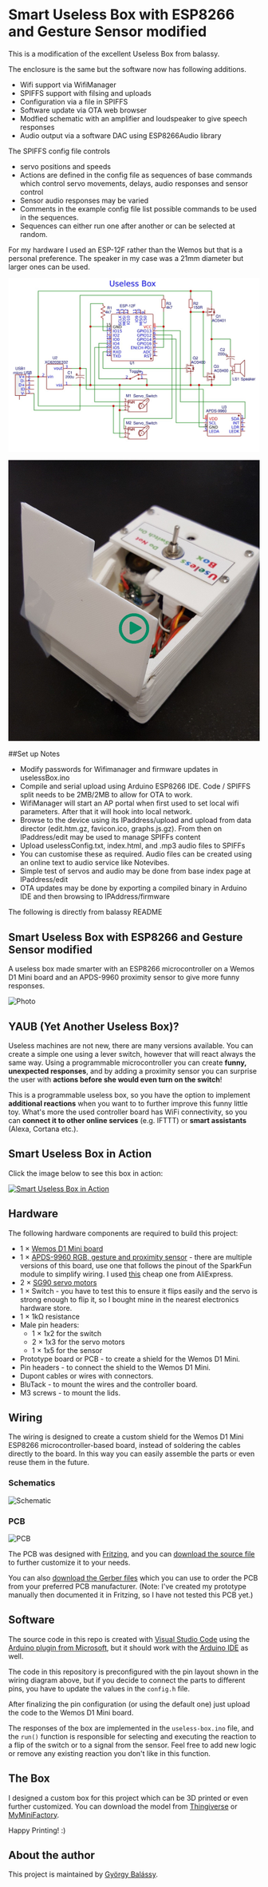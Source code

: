 # Smart Useless Box with ESP8266 and Gesture Sensor modified

This is a modification of the excellent Useless Box from balassy.

The enclosure is the same but the software now has following additions.

- Wifi support via WifiManager
- SPIFFS support with filsing and uploads
- Configuration via a file in SPIFFS
- Software update via OTA web browser
- Modfied schematic with an amplifier and loudspeaker to give speech responses
- Audio output via a software DAC using ESP8266Audio library

The SPIFFS config file controls
- servo positions and speeds 
- Actions are defined in the config file as sequences of base commands which control servo movements, delays, audio responses and sensor control
- Sensor audio responses may be varied
- Comments in the example config file list possible commands to be used in the sequences.
- Sequences can either run one after another or can be selected at random.

For my hardware I used an ESP-12F rather than the Wemos but that is a personal preference. The speaker in my case was a 21mm diameter but larger ones can be used.

![Schematic](./wiring/Schematic_UselessBox.jpg)

[![Smart Useless Box in Action](./media/Useless-Box1Preview.jpg)](https://youtu.be/ker99iGVxNo "Smart Useless Box in Action")

##Set up Notes

- Modify passwords for Wifimanager and firmware updates in uselessBox.ino
- Compile and serial upload using Arduino ESP8266 IDE. Code / SPIFFS split needs to be 2MB/2MB to allow for OTA to work.
- WifiManager will start an AP portal when first used to set local wifi parameters. After that it will hook into local network.
- Browse to the device using its IPaddress/upload and upload from data director (edit.htm.gz, favicon.ico, graphs.js.gz). From then on IPaddress/edit may be used to manage SPIFFs content
- Upload uselessConfig.txt, index.html, and .mp3 audio files to SPIFFs 
- You can customise these as required. Audio files can be created using an online text to audio service like Notevibes.
- Simple test of servos and audio may be done from base index page at IPaddress/edit
- OTA updates may be done by exporting a compiled binary in Arduino IDE and then browsing to IPAddress/firmware


The following is directly from balassy README

## Smart Useless Box with ESP8266 and Gesture Sensor modified

A useless box made smarter with an ESP8266 microcontroller on a Wemos D1 Mini board and an APDS-9960 proximity sensor to give more funny responses.

![Photo](./media/Useless-Box.jpg)

## YAUB (Yet Another Useless Box)?

Useless machines are not new, there are many versions available. You can create a simple one using a lever switch, however that will react always the same way. Using a programmable microcontroller you can create **funny, unexpected responses**, and by adding a proximity sensor you can surprise the user with **actions before she would even turn on the switch**!

This is a programmable useless box, so you have the option to implement **additional reactions** when you want to to further improve this funny little toy. What's more the used controller board has WiFi connectivity, so you can **connect it to other online services** (e.g. IFTTT) or **smart assistants** (Alexa, Cortana etc.).


## Smart Useless Box in Action

Click the image below to see this box in action:

[![Smart Useless Box in Action](./media/video-preview.png)](http://www.youtube.com/watch?v=x0kGetj1nt8 "Smart Useless Box in Action")


## Hardware

The following hardware components are required to build this project:

- 1 × [Wemos D1 Mini board](https://wiki.wemos.cc/products:d1:d1_mini)
- 1 × [APDS-9960 RGB, gesture and proximity sensor](https://www.sparkfun.com/products/12787) - there are multiple versions of this board, use one that follows the pinout of the SparkFun module to simplify wiring. I used [this](https://www.aliexpress.com/item/32768898229.html) cheap one from AliExpress.
- 2 × [SG90 servo motors](https://components101.com/servo-motor-basics-pinout-datasheet)
- 1 × Switch - you have to test this to ensure it flips easily and the servo is strong enough to flip it, so I bought mine in the nearest electronics hardware store.
- 1 × 1kΩ resistance
- Male pin headers:
  - 1 × 1x2 for the switch
  - 2 × 1x3 for the servo motors
  - 1 × 1x5 for the sensor
- Prototype board or PCB - to create a shield for the Wemos D1 Mini.
- Pin headers - to connect the shield to the Wemos D1 Mini.
- Dupont cables or wires with connectors.
- BluTack - to mount the wires and the controller board.
- M3 screws - to mount the lids.


## Wiring

The wiring is designed to create a custom shield for the Wemos D1 Mini ESP8266 microcontroller-based board, instead of soldering the cables directly to the board. In this way you can easily assemble the parts or even reuse them in the future.

### Schematics

![Schematic](./wiring/Useless-Box-Shield-v1-Schematic.png)

### PCB

![PCB](./wiring/Useless-Box-Shield-v1-PCB.png)

The PCB was designed with [Fritzing](https://fritzing.org), and you can [download the source file](./wiring/Useless-Box-Shield-v1.fzz) to further customize it to your needs.

You can also [download the Gerber files](./wiring/Useless-Box-Shield-v1-PCB-Gerber.zip) which you can use to order the PCB from your preferred PCB manufacturer. (Note: I've created my prototype manually then documented it in Fritzing, so I have not tested this PCB yet.)


## Software

The source code in this repo is created with [Visual Studio Code](https://code.visualstudio.com) using the [Arduino plugin from Microsoft](https://marketplace.visualstudio.com/items?itemName=vsciot-vscode.vscode-arduino), but it should work with the [Arduino IDE](https://www.arduino.cc/en/main/software) as well.

The code in this repository is preconfigured with the pin layout shown in the wiring diagram above, but if you decide to connect the parts to different pins, you have to update the values in the `config.h` file.

After finalizing the pin configuration (or using the default one) just upload the code to the Wemos D1 Mini board.

The responses of the box are implemented in the `useless-box.ino` file, and the `run()` function is responsible for selecting and executing the reaction to a flip of the switch or to a signal from the sensor. Feel free to add new logic or remove any existing reaction you don't like in this function.


## The Box

I designed a custom box for this project which can be 3D printed or even further customized. You can download the model from [Thingiverse](https://www.thingiverse.com/thing:3856965) or [MyMiniFactory](https://www.myminifactory.com/object/3d-print-100944).

Happy Printing! :)


## About the author

This project is maintained by [György Balássy](https://linkedin.com/in/balassy).
